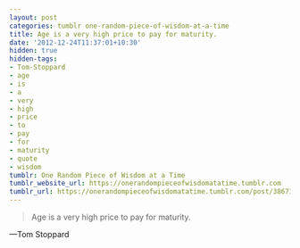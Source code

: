 ```yaml
---
layout: post
categories: tumblr one-random-piece-of-wisdom-at-a-time
title: Age is a very high price to pay for maturity.
date: '2012-12-24T11:37:01+10:30'
hidden: true
hidden-tags:
- Tom-Stoppard
- age
- is
- a
- very
- high
- price
- to
- pay
- for
- maturity
- quote
- wisdom
tumblr: One Random Piece of Wisdom at a Time
tumblr_website_url: https://onerandompieceofwisdomatatime.tumblr.com
tumblr_url: https://onerandompieceofwisdomatatime.tumblr.com/post/38671579549/age-is-a-very-high-price-to-pay-for-maturity
---
```

> Age is a very high price to pay for maturity.

—Tom Stoppard

